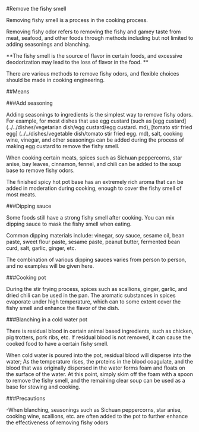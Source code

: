 #Remove the fishy smell

Removing fishy smell is a process in the cooking process.

Removing fishy odor refers to removing the fishy and gamey taste from meat, seafood, and other foods through methods including but not limited to adding seasonings and blanching.

**The fishy smell is the source of flavor in certain foods, and excessive deodorization may lead to the loss of flavor in the food. **

There are various methods to remove fishy odors, and flexible choices should be made in cooking engineering.

##Means

###Add seasoning

Adding seasonings to ingredients is the simplest way to remove fishy odors. For example, for most dishes that use egg custard (such as [egg custard] (../../dishes/vegetarian dish/egg custard/egg custard. md), [tomato stir fried egg] (../../dishes/vegetable dish/tomato stir fried egg. md), salt, cooking wine, vinegar, and other seasonings can be added during the process of making egg custard to remove the fishy smell.

When cooking certain meats, spices such as Sichuan peppercorns, star anise, bay leaves, cinnamon, fennel, and chili can be added to the soup base to remove fishy odors.

The finished spicy hot pot base has an extremely rich aroma that can be added in moderation during cooking, enough to cover the fishy smell of most meats.

###Dipping sauce

Some foods still have a strong fishy smell after cooking. You can mix dipping sauce to mask the fishy smell when eating.

Common dipping materials include: vinegar, soy sauce, sesame oil, bean paste, sweet flour paste, sesame paste, peanut butter, fermented bean curd, salt, garlic, ginger, etc.

The combination of various dipping sauces varies from person to person, and no examples will be given here.

###Cooking pot

During the stir frying process, spices such as scallions, ginger, garlic, and dried chili can be used in the pan. The aromatic substances in spices evaporate under high temperature, which can to some extent cover the fishy smell and enhance the flavor of the dish.

###Blanching in a cold water pot

There is residual blood in certain animal based ingredients, such as chicken, pig trotters, pork ribs, etc. If residual blood is not removed, it can cause the cooked food to have a certain fishy smell.

When cold water is poured into the pot, residual blood will disperse into the water; As the temperature rises, the proteins in the blood coagulate, and the blood that was originally dispersed in the water forms foam and floats on the surface of the water. At this point, simply skim off the foam with a spoon to remove the fishy smell, and the remaining clear soup can be used as a base for stewing and cooking.

###Precautions

-When blanching, seasonings such as Sichuan peppercorns, star anise, cooking wine, scallions, etc. are often added to the pot to further enhance the effectiveness of removing fishy odors